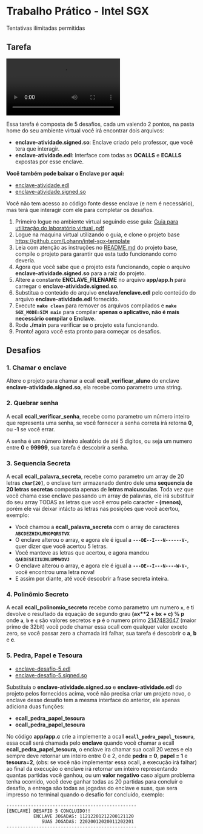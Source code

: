 # Trabalho Prático - Intel SGX

Tentativas ilimitadas permitidas

## Tarefa

![Reprodutor de vídeo para trabalho-pratico-intel-sgx.mp4](./trabalho-pratico-intel-sgx.mp4)

Essa tarefa é composta de 5 desafios, cada um valendo 2 pontos, na pasta home do seu ambiente virtual você irá encontrar
dois arquivos:

- **enclave-atividade.signed.so**: Enclave criado pelo professor, que você tera que interagir.
- **enclave-atividade.edl**: Interface com todas as **OCALLS** e **ECALLS** expostas por esse enclave.

**Você também pode baixar o Enclave por aqui:**

- [enclave-atividade.edl](./enclave-atividade.edl)
- [enclave-atividade.signed.so](./enclave-atividade.signed.so)

Você não tem acesso ao código fonte desse enclave (e nem é necessário), mas terá que interagir com ele para completar os
desafios.

1. Primeiro logue no ambiente virtual seguindo esse guia:
   [Guia para utilização do laboratório virtual .pdf](./Guia%20para%20utilizac%CC%A7a%CC%83o%20do%20laborato%CC%81rio%20virtual%20.pdf)
2. Logue na maquina virtual utilizando o guia, e clone o projeto base <https://github.com/Lohann/intel-sgx-template>
3. Leia com atenção as instruções no
   [README.md](https://github.com/Lohann/intel-sgx-template?tab=readme-ov-file#project-structure) do projeto base,
   compile o projeto para garantir que esta tudo funcionando como deveria.
4. Agora que você sabe que o projeto esta funcionando, copie o arquivo **enclave-atividade.signed.so** para a raiz do
   projeto.
5. Altere a constante **ENCLAVE_FILENAME** no arquivo **app/app.h** para carregar o **enclave-atividade.signed.so**.
6. Substitua o conteúdo do arquivo **enclave/enclave.edl** pelo conteúdo do arquivo **enclave-atividade.edl** fornecido.
7. Execute **`make clean`** para remover os arquivos compilados e **`make SGX_MODE=SIM main`** para compilar **apenas o
   aplicativo, não é mais necessário compilar o Enclave.**
8. Rode **./main** para verificar se o projeto esta funcionando.
9. Pronto! agora você esta pronto para começar os desafios.

## Desafios

### 1. Chamar o enclave

Altere o projeto para chamar a ecall **ecall_verificar_aluno** do enclave **enclave-atividade.signed.so**, ela recebe
como parametro uma string.

### 2. Quebrar senha

A ecall **ecall_verificar_senha**, recebe como parametro um número inteiro que representa uma senha, se você fornecer a
senha correta irá retorna **0**, ou **-1** se você errar.

A senha é um número inteiro aleatório de até 5 digitos, ou seja um numero entre **0** e **99999**, sua tarefa é
descobrir a senha.

### 3. Sequencia Secreta

A ecall **ecall_palavra_secreta**, recebe como parametro um array de 20 letras **`char[20]`**, o enclave tem armazenado
dentro dele uma **sequencia de 20 letras secretas** composta apenas de **letras maicusculas**. Toda vez que você chama
esse enclave passando um array de palavras, ele irá substituir do seu array TODAS as letras que você errou pelo caracter
**- (menos)**, porém ele vai deixar intácto as letras nas posições que você acertou, exemplo:

- Você chamou a **ecall_palavra_secreta** com o array de caracteres **`ABCDEZHIKLMNOPQRSTVX`**
- O enclave alterou o array, e agora ele é igual a **`---DE--I---N------V-`**, quer dizer que você acertou 5 letras.
- Você manteve as letras que acertou, e agora mandou **`QAEDESEIIUJNLUMMWDVJ`**
- O enclave alterou o array, e agora ele é igual a **`---DE--I---N----W-V-`**, você encontrou uma letra nova!
- E assim por diante, até você descobrir a frase secreta inteira.

### 4. Polinômio Secreto

A ecall **ecall_polinomio_secreto** recebe como parametro um numero **`x`**, e ti devolve o resultado da equação de
segundo grau **(ax\*\*2 + bx + c) % p** onde **`a`**, **`b`** e **`c`** são valores secretos e **p** é o numero primo
[2147483647](https://en.wikipedia.org/wiki/2,147,483,647) (maior primo de 32bit) você pode chamar essa ocall com
qualquer valor exceto zero, se você passar zero a chamada irá falhar, sua tarefa é descobrir o **a**, **b** e **c**.

### 5. Pedra, Papel e Tesoura

- [enclave-desafio-5.edl](./enclave-desafio-5.edl)
- [enclave-desafio-5.signed.so](./enclave-desafio-5.signed.so)

Substituia o **enclave-atividade.signed.so** e **enclave-atividade.edl** do projeto pelos fornecidos acima, você não
precisa criar um projeto novo, o enclave desse desafio tem a mesma interface do anterior, ele apenas adiciona duas
funções:

- **ecall_pedra_papel_tesoura**
- **ocall_pedra_papel_tesoura**

No código **app/app.c** crie a implemente a ocall **`ocall_pedra_papel_tesoura`**, essa ocall será chamada pelo
**enclave** quando você chamar a ecall **ecall_pedra_papel_tesoura**, o enclave ira chamar sua ocall 20 vezes e ela
sempre deve retornar um inteiro entre 0 e 2, onde **pedra = 0**, **papel = 1** e **tesoura=2**, (obs: se você não
implementar essa ocall, a execução irá falhar) ao final da execução o enclave irá retornar um inteiro representando
quantas partidas você ganhou, ou um **valor negativo** caso algum problema tenha ocorrido, você deve ganhar todas as 20
partidas para concluir o desafio, a entrega são todas as jogadas do enclave e suas, que sera impresso no terminal quando
o desafio for concluído, exemplo:

```raw
------------------------------------------------
[ENCLAVE] DESAFIO 5 CONCLUIDO!!
          ENCLAVE JOGADAS: 11212201212200121120
             SUAS JOGADAS: 22020012020011202201
------------------------------------------------
```
